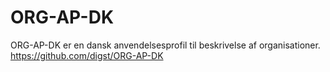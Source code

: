 # ORG-AP-DK
ORG-AP-DK er en dansk anvendelsesprofil til beskrivelse af organisationer.
https://github.com/digst/ORG-AP-DK
